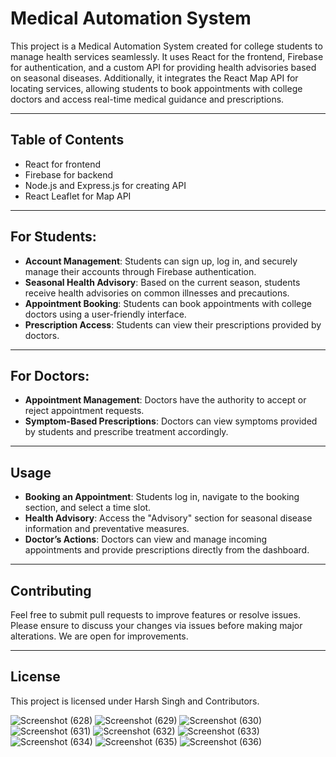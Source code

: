 # Medical Automation System

This project is a Medical Automation System created for college students to manage health services seamlessly. It uses React for the frontend, Firebase for authentication, and a custom API for providing health advisories based on seasonal diseases. Additionally, it integrates the React Map API for locating services, allowing students to book appointments with college doctors and access real-time medical guidance and prescriptions.

---

## Table of Contents
- React for frontend
- Firebase for backend
- Node.js and Express.js for creating API
- React Leaflet for Map API

---

## For Students:
- **Account Management**: Students can sign up, log in, and securely manage their accounts through Firebase authentication.
- **Seasonal Health Advisory**: Based on the current season, students receive health advisories on common illnesses and precautions.
- **Appointment Booking**: Students can book appointments with college doctors using a user-friendly interface.
- **Prescription Access**: Students can view their prescriptions provided by doctors.

---

## For Doctors:
- **Appointment Management**: Doctors have the authority to accept or reject appointment requests.
- **Symptom-Based Prescriptions**: Doctors can view symptoms provided by students and prescribe treatment accordingly.

---

## Usage

- **Booking an Appointment**: Students log in, navigate to the booking section, and select a time slot.
- **Health Advisory**: Access the "Advisory" section for seasonal disease information and preventative measures.
- **Doctor’s Actions**: Doctors can view and manage incoming appointments and provide prescriptions directly from the dashboard.

---

## Contributing

Feel free to submit pull requests to improve features or resolve issues. Please ensure to discuss your changes via issues before making major alterations. We are open for improvements.

---

## License

This project is licensed under Harsh Singh and Contributors.

![Screenshot (628)](https://github.com/user-attachments/assets/127bed68-775c-4382-9f39-8a0c89c62f34)
![Screenshot (629)](https://github.com/user-attachments/assets/88bc046b-2e6e-4bc1-a939-904e36452973)
![Screenshot (630)](https://github.com/user-attachments/assets/72ee1c38-20be-47fe-bacc-6874d866a674)
![Screenshot (631)](https://github.com/user-attachments/assets/b752f7a1-dcec-4925-9735-ceba5785287c)
![Screenshot (632)](https://github.com/user-attachments/assets/9dbbadd5-7554-47a2-be0c-2bf8245303dd)
![Screenshot (633)](https://github.com/user-attachments/assets/8f7a669a-3108-4eb4-bfca-f6a7db251fd4)
![Screenshot (634)](https://github.com/user-attachments/assets/06072a69-1a22-4456-9900-94c7e8efecc0)
![Screenshot (635)](https://github.com/user-attachments/assets/7f7d76b2-2757-439b-9402-862a1e50db3e)
![Screenshot (636)](https://github.com/user-attachments/assets/eae676ab-6b02-4e9c-9105-bc6e1fd2def8)






